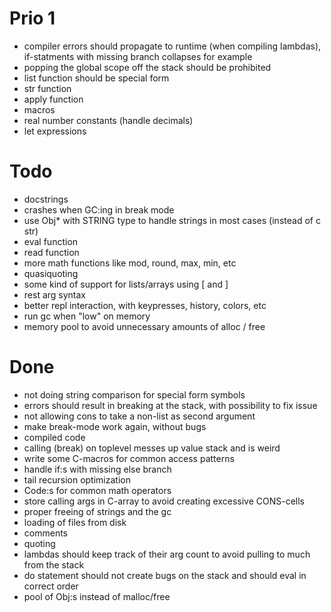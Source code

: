 Prio 1
======
* compiler errors should propagate to runtime (when compiling lambdas), if-statments with missing branch collapses for example
* popping the global scope off the stack should be prohibited
* list function should be special form
* str function
* apply function
* macros
* real number constants (handle decimals)
* let expressions

Todo
====
* docstrings
* crashes when GC:ing in break mode
* use Obj* with STRING type to handle strings in most cases (instead of c str)
* eval function
* read function
* more math functions like mod, round, max, min, etc
* quasiquoting
* some kind of support for lists/arrays using [ and ]
* rest arg syntax
* better repl interaction, with keypresses, history, colors, etc
* run gc when "low" on memory
* memory pool to avoid unnecessary amounts of alloc / free

Done
====
* not doing string comparison for special form symbols
* errors should result in breaking at the stack, with possibility to fix issue
* not allowing cons to take a non-list as second argument
* make break-mode work again, without bugs
* compiled code
* calling (break) on toplevel messes up value stack and is weird
* write some C-macros for common access patterns
* handle if:s with missing else branch
* tail recursion optimization
* Code:s for common math operators
* store calling args in C-array to avoid creating excessive CONS-cells
* proper freeing of strings and the gc
* loading of files from disk
* comments
* quoting
* lambdas should keep track of their arg count to avoid pulling to much from the stack
* do statement should not create bugs on the stack and should eval in correct order
* pool of Obj:s instead of malloc/free
